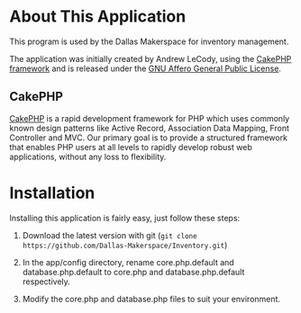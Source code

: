About This Application
======================

This program is used by the Dallas Makerspace for inventory management.

The application was initially created by Andrew LeCody, using the [CakePHP framework](http://www.cakephp.org "CakePHP - the rapid development PHP framework") and is released under the [GNU Affero General Public License](http://www.gnu.org/licenses/agpl.html).

CakePHP
-------

[CakePHP](http://www.cakephp.org "CakePHP - the rapid development PHP framework") is a rapid development framework for PHP which uses commonly known design patterns like Active Record, Association Data Mapping, Front Controller and MVC. Our primary goal is to provide a structured framework that enables PHP users at all levels to rapidly develop robust web applications, without any loss to flexibility.


Installation
============

Installing this application is fairly easy, just follow these steps:

1. Download the latest version with git (`git clone https://github.com/Dallas-Makerspace/Inventory.git`)

2. In the app/config directory, rename core.php.default and database.php.default to core.php and database.php.default respectively.

3. Modify the core.php and database.php files to suit your environment.
